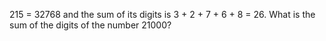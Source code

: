    215 = 32768 and the sum of its digits is 3 + 2 + 7 + 6 + 8 = 26. What is the sum of the digits of the number 21000?   